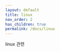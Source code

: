 ```yaml
---
layout: default
title: linux
nav_order: 2
has_children: true
permalink: /docs/linux
---
```


linux 관련
